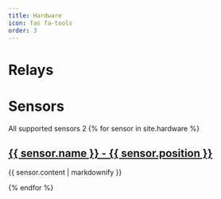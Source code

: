 ```yaml
---
title: Hardware
icon: fas fa-tools
order: 3
---
```



Relays
======

Sensors
=======
All supported sensors 2
{% for sensor in site.hardware %}
  <h2>
    <a href="/TerrariumPI/{{ sensor.url }}">
      {{ sensor.name }} - {{ sensor.position }}
    </a>
  </h2>
  <p>{{ sensor.content | markdownify }}</p>
{% endfor %}